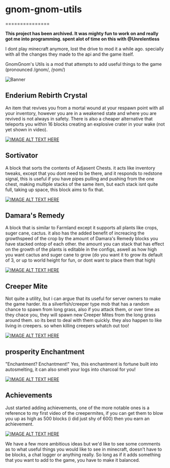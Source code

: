 # gnom-gnom-utils
===============

**This project has been archived. It was mighty fun to work on and really got me into programming. spent alot of time on this with @Unrelentless**

I dont play minecraft anymore, lost the drive to mod it a while ago. specially with all the changes they made to the api and the game itself.

GnomGnom's Utils is a mod that attempts to add useful things to the game (pronounced /ɡnom/, /ɲom/) 

![Banner](http://static.planetminecraft.com/files/resource_media/screenshot/1446/gnomgnomsutils8323094.jpg)

## Enderium Rebirth Crystal 
An item that revives you from a mortal wound at your respawn point with all your inventory, however you are in a weakened state and where you are revived is not always in safety. There is also a cheaper alternative that teleports you within 16 blocks creating an explosive crater in your wake (not yet shown in video).

[![IMAGE ALT TEXT HERE](http://img.youtube.com/vi/R3zILYD-Fao/0.jpg)](http://www.youtube.com/watch?v=R3zILYD-Fao)

## Sortivator 
A block that sorts the contents of Adjasent Chests. 
it acts like inventory tweaks, except that you dont need to be there, and it responds to redstone signal, this is useful if you have pipes pulling and pushing from the one chest, making multiple stacks of the same item, but each stack isnt quite full, taking up space, this block aims to fix that. 

[![IMAGE ALT TEXT HERE](http://img.youtube.com/vi/SUOX4yHq8Yk/0.jpg)](http://www.youtube.com/watch?v=SUOX4yHq8Yk)


## Damara's Remedy 
A block that is similar to Farmland except it supports all plants like crops, suger cane, cactus. it also has the added benefit of increacing the growthspeed of the crop by the amount of Damara's Remedy blocks you have stacked ontop of each other. the amount you can stack that has effect on the growth of the plants is editable in the configs, aswell as how high you want cactus and suger cane to grow (do you want it to grow its default of 3, or up to world height for fun, or dont want to place them that high)

[![IMAGE ALT TEXT HERE](http://img.youtube.com/vi/Q7uA-yBu234/0.jpg)](http://www.youtube.com/watch?v=Q7uA-yBu234)

## Creeper Mite 
Not quite a utility, but i can argue that its useful for server owners to make the game harder. its a silverfish/creeper type mob that has a random chance to spawn from long grass, also if you attack them, or over time as they chace you, they will spawn new Creeper Mites from the long grass around them. so its best to deal with them quickly. they also happen to like living in creepers. so when killing creepers whatch out too! 

[![IMAGE ALT TEXT HERE](http://img.youtube.com/vi/bxZq2FCG2F0/0.jpg)](http://www.youtube.com/watch?v=bxZq2FCG2F0)

## prosperity Enchantment 
"Enchantment? Enchantment!" Yes, this enchantment is fortune built into autosmelting, it can also smelt your logs into charcoal for you!

[![IMAGE ALT TEXT HERE](http://img.youtube.com/vi/q6tkNeTHn0g/0.jpg)](http://www.youtube.com/watch?v=q6tkNeTHn0g)

## Achievements 
Just started adding achievements, one of the more notable ones is a reference to my first video of the creepermites, if you can get them to blow you up as high as 500 blocks (i did just shy of 600) then you earn an achievement. 

[![IMAGE ALT TEXT HERE](http://img.youtube.com/vi/sX21V6pZ0FA/0.jpg)](http://www.youtube.com/watch?v=sX21V6pZ0FA)


We have a few more ambitious ideas but we'd like to see some comments as to what useful things you would like to see in minecraft, doesn't have to be blocks, a chat logger or anything really. So long as if it adds something that you want to add to the game, you have to make it balanced.
